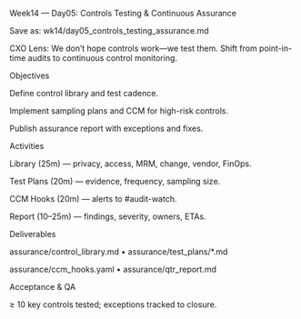 Week14 — Day05: Controls Testing & Continuous Assurance

Save as: wk14/day05_controls_testing_assurance.md

CXO Lens: We don’t hope controls work—we test them. Shift from point-in-time audits to continuous control monitoring.

Objectives

Define control library and test cadence.

Implement sampling plans and CCM for high-risk controls.

Publish assurance report with exceptions and fixes.

Activities

Library (25m) — privacy, access, MRM, change, vendor, FinOps.

Test Plans (20m) — evidence, frequency, sampling size.

CCM Hooks (20m) — alerts to #audit-watch.

Report (10–25m) — findings, severity, owners, ETAs.

Deliverables

assurance/control_library.md • assurance/test_plans/*.md

assurance/ccm_hooks.yaml • assurance/qtr_report.md

Acceptance & QA

≥ 10 key controls tested; exceptions tracked to closure.
